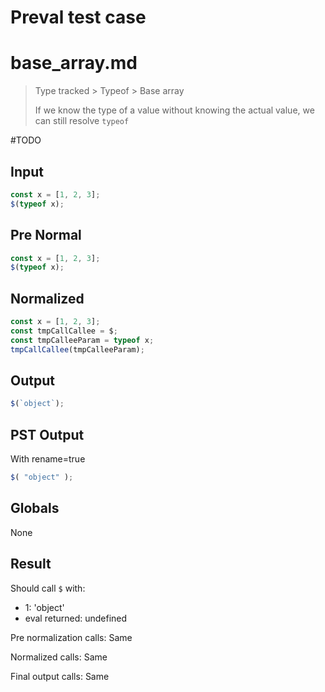 # Preval test case

# base_array.md

> Type tracked > Typeof > Base array
>
> If we know the type of a value without knowing the actual value, we can still resolve `typeof`

#TODO

## Input

`````js filename=intro
const x = [1, 2, 3];
$(typeof x);
`````

## Pre Normal


`````js filename=intro
const x = [1, 2, 3];
$(typeof x);
`````

## Normalized


`````js filename=intro
const x = [1, 2, 3];
const tmpCallCallee = $;
const tmpCalleeParam = typeof x;
tmpCallCallee(tmpCalleeParam);
`````

## Output


`````js filename=intro
$(`object`);
`````

## PST Output

With rename=true

`````js filename=intro
$( "object" );
`````

## Globals

None

## Result

Should call `$` with:
 - 1: 'object'
 - eval returned: undefined

Pre normalization calls: Same

Normalized calls: Same

Final output calls: Same
